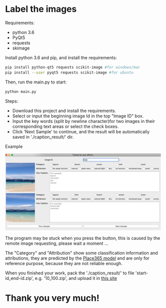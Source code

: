# Label the images

Requirements:
 * python 3.6
 * PyQt5
 * requests
 * skimage

Install python 3.6 and pip, and install the requirements:
``` bash
pip install python-qt5 requests scikit-image #for windows/mac 
pip install --user pyqt5 requests scikit-image #for ubuntu 
```


Then, run the main.py to start:
``` bash
python main.py
```
Steps:
* Download this project and install the requirements.
* Select or input the beginning image Id in the top "Image ID" box.
* Input the key words (split by newline character)for two images in their corresponding text areas or select the check boxes.
* Click 'Next Sample' to continue, and the result will be automatically saved in './caption_result/' dir.

Example

![image](example.png)

The program may be stuck when you press the button, this is caused by the remote image requesting, please wait a moment ...

The "Category" and "Attribution" show some classification information and attributions, they are predicted by the [Place365 model](https://github.com/CSAILVision/places365) and are only for reference purpose, because they are not reliable enough.

When you finished your work, pack the './caption_result/' to file 'start-id_end-id.zip', e.g. '10_100.zip', and upload it in [this site](http://holer.cc:50347)
# Thank you very much!
